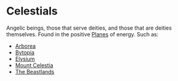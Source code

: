 <!--{"tags":["Celestials"]}-->

# Celestials

Angelic beings, those that serve deities, and those that are deities themselves.
Found in the positive [Planes](../../Locations/Planes.md) of energy. Such as:

- [Arborea](../../Locations/Outer%20Planes/Arborea/Arborea.md)
- [Bytopia](../../Locations/Outer%20Planes/Bytopia/Bytopia.md)
- [Elysium](../../Locations/Outer%20Planes/Elysium/Elysium.md)
- [Mount Celestia](../../Locations/Outer%20Planes/Mount%20Celestia/Mount%20Celestia.md)
- [The Beastlands](../../Locations/Outer%20Planes/The%20Beastlands/The%20Beastlands.md)
